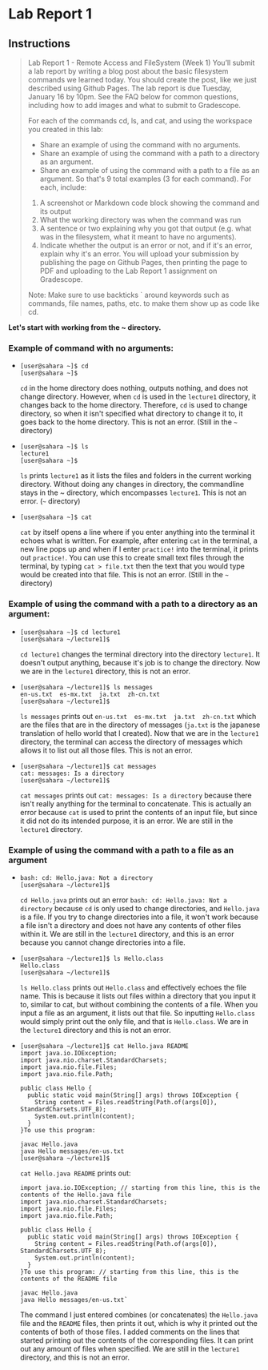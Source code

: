 # Lab Report 1

## Instructions
>Lab Report 1 - Remote Access and FileSystem (Week 1)
>You’ll submit a lab report by writing a blog post about the basic filesystem commands we learned today. You should create the post, like we just described using Github Pages. The lab report is due Tuesday, January 16 by 10pm. See the FAQ below for common questions, including how to add images and what to submit to Gradescope.
>
>For each of the commands cd, ls, and cat, and using the workspace you created in this lab:
>
>* Share an example of using the command with no arguments.
>* Share an example of using the command with a path to a directory as an argument.
>* Share an example of using the command with a path to a file as an argument.
> So that's 9 total examples (3 for each command). For each, include:
>
>1. A screenshot or Markdown code block showing the command and its output
>2. What the working directory was when the command was run
>3. A sentence or two explaining why you got that output (e.g. what was in the filesystem, what it meant to have no arguments).
>4. Indicate whether the output is an error or not, and if it's an error, explain why it's an error.
>You will upload your submission by publishing the page on Github Pages, then printing the page to PDF and uploading to the Lab Report 1 assignment on Gradescope.
>
>Note: Make sure to use backticks ` around keywords such as commands, file names, paths, etc. to make them show up as code like cd.

**Let's start with working from the ~ directory.**

### Example of command with no arguments:
* ```
  [user@sahara ~]$ cd
  [user@sahara ~]$
  ```
     `cd` in the home directory does nothing, outputs nothing, and does not change directory. However, when `cd` is used in the `lecture1` directory, it changes back to the home directory. Therefore, `cd` is used to change directory, so when it isn't specified what directory to change it to, it goes back to the home directory. This is not an error. (Still in the `~` directory)
* ```
  [user@sahara ~]$ ls
  lecture1
  [user@sahara ~]$
  ```
  `ls` prints `lecture1` as it lists the files and folders in the current working directory. Without doing any changes in directory, the commandline stays in the ~ directory, which encompasses `lecture1`. This is not an error. (`~` directory)
* ```
  [user@sahara ~]$ cat

  ```
  `cat` by itself opens a line where if you enter anything into the terminal it echoes what is written. For example, after entering `cat` in the terminal, a new line pops up and when if I enter `practice!` into the terminal, it prints out `practice!`. You can use this to create small text files through the terminal, by typing `cat > file.txt` then the text that you would type would be created into that file. This is not an error. (Still in the `~` directory)

### Example of using the command with a path to a directory as an argument:
* ```
  [user@sahara ~]$ cd lecture1
  [user@sahara ~/lecture1]$
  ```
   `cd lecture1` changes the terminal directory into the directory `lecture1`. It doesn't output anything, because it's job is to change the directory.       Now we are in the `lecture1` directory, this is not an error.
* ```
  [user@sahara ~/lecture1]$ ls messages
  en-us.txt  es-mx.txt  ja.txt  zh-cn.txt
  [user@sahara ~/lecture1]$
  ```
  `ls messages` prints out `en-us.txt  es-mx.txt  ja.txt  zh-cn.txt` which are the files that are in the directory of messages (`ja.txt` is the japanese translation of hello world that I created). Now that we are in the `lecture1` directory, the terminal can access the directory of messages which allows it to list out all those files. This is not an error.
* ```
  [user@sahara ~/lecture1]$ cat messages
  cat: messages: Is a directory
  [user@sahara ~/lecture1]$
  ```
  `cat messages` prints out `cat: messages: Is a directory` because there isn't really anything for the terminal to concatenate. This is actually an error because `cat` is used to print the contents of an input file, but since it did not do its intended purpose, it is an error. We are still in the `lecture1` directory.

### Example of using the command with a path to a file as an argument
* ```
  bash: cd: Hello.java: Not a directory
  [user@sahara ~/lecture1]$
  ```
   `cd Hello.java` prints out an error `bash: cd: Hello.java: Not a directory` because `cd` is only used to change directories, and `Hello.java` is a file. If you try to change directories into a file, it won't work because a file isn't a directory and does not have any contents of other files within it. We are still in the `lecture1` directory, and this is an error because you cannot change directories into a file.
* ```
  [user@sahara ~/lecture1]$ ls Hello.class
  Hello.class
  [user@sahara ~/lecture1]$ 
  ```
  `ls Hello.class` prints out `Hello.class` and effectively echoes the file name. This is because it lists out files within a directory that you input it to, similar to cat, but without combining the contents of a file. When you input a file as an argument, it lists out that file. So inputting `Hello.class` would simply print out the only file, and that is `Hello.class`. We are in the `lecture1` directory and this is not an error.
* ```
  [user@sahara ~/lecture1]$ cat Hello.java README 
  import java.io.IOException;
  import java.nio.charset.StandardCharsets;
  import java.nio.file.Files;
  import java.nio.file.Path;
  
  public class Hello {
    public static void main(String[] args) throws IOException {
      String content = Files.readString(Path.of(args[0]), StandardCharsets.UTF_8);    
      System.out.println(content);
    }
  }To use this program:
  
  javac Hello.java
  java Hello messages/en-us.txt
  [user@sahara ~/lecture1]$ 
  ```
  `cat Hello.java README` prints out:


  ```
  import java.io.IOException; // starting from this line, this is the contents of the Hello.java file
  import java.nio.charset.StandardCharsets;
  import java.nio.file.Files;
  import java.nio.file.Path;
  
  public class Hello {
    public static void main(String[] args) throws IOException {
      String content = Files.readString(Path.of(args[0]), StandardCharsets.UTF_8);    
      System.out.println(content);
    }
  }To use this program: // starting from this line, this is the contents of the README file
  
  javac Hello.java
  java Hello messages/en-us.txt`
  ```
  The command I just entered combines (or concatenates) the `Hello.java` file and the `README` files, then prints it out, which is why it printed out     the contents of both of those files. I added comments on the lines that started printing out the contents of the corresponding files. It can print out   any amount of files when specified. We are still in the `lecture1` directory, and this is not an error.

